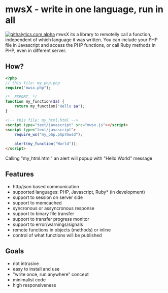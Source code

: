 # mwsX - write in one language, run in all
[![githalytics.com alpha](https://cruel-carlota.pagodabox.com/00c44fb2387137370abf057a0b4906cd "githalytics.com")](http://githalytics.com/loureirorg/mwsx)
mwsX its a library to remotelly call a function, independent of which language it was written. You can include your PHP file in Javascript and access the PHP functions, or call Ruby methods in PHP, even in different server.

## How?
```php
<?php
// this file: my_php.php
require("mwsx.php");

/* _EXPORT_ */
function my_function($a) {
	return my_function("Hello $a");
}
```
```html
<!-- this file: my_html.html -->
<script type="text/javascript" src="mwsx.js"></script>
<script type="text/javascript">
	require_ws("my_php.php?mwsd");
	
	alert(my_function("World"));
</script>
```
Calling "my_html.html" an alert will popup with "Hello World" message

## Features
* http/json based communication
* supported languages: PHP, Javascript, Ruby* (in development)
* support to session on server side
* support to memcached
* syncronous or assyncronous response
* support to binary file transfer
* support to transfer progress monitor
* support to error/warnings/signals
* remote functions in objects (methods) or inline
* control of what functions will be published


## Goals
* not intrusive
* easy to install and use
* "write once, run anywhere" concept
* minimalist code
* high responsiveness